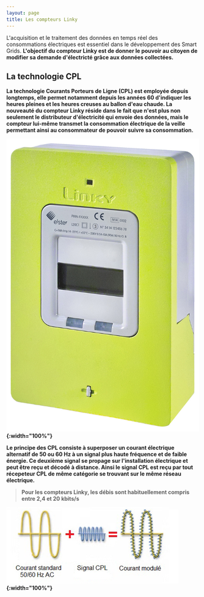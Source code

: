 ```yaml
---
layout: page
title: Les compteurs Linky
---
```


L'acquisition et le traitement des données en temps réel des consommations électriques est essentiel dans le développement des Smart Grids. <strong> L'objectif du compteur Linky est de donner le pouvoir au citoyen de modifier sa demande d'électricté </stong>
grâce aux données collectées.

## La technologie CPL

La technologie <strong>C</strong>ourants <strong>P</strong>orteurs de <strong>L</strong>igne (CPL) est employée depuis longtemps, elle permet notamment depuis les années 60 d'indiquer les heures 
pleines et les heures creuses au ballon d'eau chaude. La nouveauté du compteur Linky réside dans le fait que n'est plus non seulement
le distributeur d'électricité qui envoie des données, mais le compteur lui-même <strong>transmet la consommation électrique </strong>
de la veille permettant ainsi au consommateur de pouvoir suivre sa consommation.

![Compteur Linky](/Images/linky.jpg/){:width="100%"}

Le principe des CPL consiste à superposer un courant électrique alternatif de 50 ou 60 Hz à un signal plus haute 
fréquence et de faible énergie. Ce deuxième signal se propage sur l'installation électrique et peut être reçu et 
décodé à distance. Ainsi le signal CPL est reçu par tout récepeteur CPL de même catégorie se trouvant sur le même réseau
électrique. 

> Pour les compteurs Linky, les débis sont habituellement compris entre 2,4 et 20 kbits/s

![CPL](/Images/CPL.jpg/){:width="100%"}

